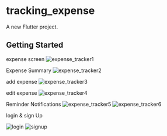 # tracking_expense

A new Flutter project.

## Getting Started

expense screen
![expense_tracker1](https://github.com/user-attachments/assets/4a7b0aa9-b76c-4c3d-9331-44a8af10d31a)

 Expense Summary
![expense_tracker2](https://github.com/user-attachments/assets/9b585d21-6981-4a00-84fc-5390666dfa96)

add expense
![expense_tracker3](https://github.com/user-attachments/assets/61abea68-555c-48cc-b2e3-c88ba78613f8)

edit expense
![expense_tracker4](https://github.com/user-attachments/assets/75f6a865-b47a-43cb-a458-56e4eb60d37d)

 Reminder Notifications
![expense_tracker5](https://github.com/user-attachments/assets/f9a078a2-10b1-4cfd-a70c-6d2c7e112ff9)
![expense_tracker6](https://github.com/user-attachments/assets/3b581835-88cf-458a-8953-44fa5fb2ed33)


login & sign Up

![login](https://github.com/user-attachments/assets/fa305235-22aa-47cc-95f2-8217e39b10f8)
![signup](https://github.com/user-attachments/assets/490aaab9-4d08-417f-a415-63ac68c5babf)
